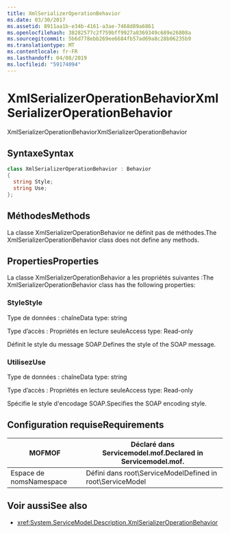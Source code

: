 ```yaml
---
title: XmlSerializerOperationBehavior
ms.date: 03/30/2017
ms.assetid: 8911aa1b-e34b-4161-a3ae-7468d89a6861
ms.openlocfilehash: 38282577c2f759bff9927a8369349c689e26808a
ms.sourcegitcommit: 5b6d778ebb269ee6684fb57ad69a8c28b06235b9
ms.translationtype: MT
ms.contentlocale: fr-FR
ms.lasthandoff: 04/08/2019
ms.locfileid: "59174094"
---
```

# <a name="xmlserializeroperationbehavior"></a><span data-ttu-id="09007-102">XmlSerializerOperationBehavior</span><span class="sxs-lookup"><span data-stu-id="09007-102">XmlSerializerOperationBehavior</span></span>
<span data-ttu-id="09007-103">XmlSerializerOperationBehavior</span><span class="sxs-lookup"><span data-stu-id="09007-103">XmlSerializerOperationBehavior</span></span>  
  
## <a name="syntax"></a><span data-ttu-id="09007-104">Syntaxe</span><span class="sxs-lookup"><span data-stu-id="09007-104">Syntax</span></span>  
  
```csharp
class XmlSerializerOperationBehavior : Behavior  
{  
  string Style;  
  string Use;  
};  
```  
  
## <a name="methods"></a><span data-ttu-id="09007-105">Méthodes</span><span class="sxs-lookup"><span data-stu-id="09007-105">Methods</span></span>  
 <span data-ttu-id="09007-106">La classe XmlSerializerOperationBehavior ne définit pas de méthodes.</span><span class="sxs-lookup"><span data-stu-id="09007-106">The XmlSerializerOperationBehavior class does not define any methods.</span></span>  
  
## <a name="properties"></a><span data-ttu-id="09007-107">Properties</span><span class="sxs-lookup"><span data-stu-id="09007-107">Properties</span></span>  
 <span data-ttu-id="09007-108">La classe XmlSerializerOperationBehavior a les propriétés suivantes :</span><span class="sxs-lookup"><span data-stu-id="09007-108">The XmlSerializerOperationBehavior class has the following properties:</span></span>  
  
### <a name="style"></a><span data-ttu-id="09007-109">Style</span><span class="sxs-lookup"><span data-stu-id="09007-109">Style</span></span>  
 <span data-ttu-id="09007-110">Type de données : chaîne</span><span class="sxs-lookup"><span data-stu-id="09007-110">Data type: string</span></span>  
  
 <span data-ttu-id="09007-111">Type d’accès : Propriétés en lecture seule</span><span class="sxs-lookup"><span data-stu-id="09007-111">Access type: Read-only</span></span>  
  
 <span data-ttu-id="09007-112">Définit le style du message SOAP.</span><span class="sxs-lookup"><span data-stu-id="09007-112">Defines the style of the SOAP message.</span></span>  
  
### <a name="use"></a><span data-ttu-id="09007-113">Utilisez</span><span class="sxs-lookup"><span data-stu-id="09007-113">Use</span></span>  
 <span data-ttu-id="09007-114">Type de données : chaîne</span><span class="sxs-lookup"><span data-stu-id="09007-114">Data type: string</span></span>  
  
 <span data-ttu-id="09007-115">Type d’accès : Propriétés en lecture seule</span><span class="sxs-lookup"><span data-stu-id="09007-115">Access type: Read-only</span></span>  
  
 <span data-ttu-id="09007-116">Spécifie le style d'encodage SOAP.</span><span class="sxs-lookup"><span data-stu-id="09007-116">Specifies the SOAP encoding style.</span></span>  
  
## <a name="requirements"></a><span data-ttu-id="09007-117">Configuration requise</span><span class="sxs-lookup"><span data-stu-id="09007-117">Requirements</span></span>  
  
|<span data-ttu-id="09007-118">MOF</span><span class="sxs-lookup"><span data-stu-id="09007-118">MOF</span></span>|<span data-ttu-id="09007-119">Déclaré dans Servicemodel.mof.</span><span class="sxs-lookup"><span data-stu-id="09007-119">Declared in Servicemodel.mof.</span></span>|  
|---------|-----------------------------------|  
|<span data-ttu-id="09007-120">Espace de noms</span><span class="sxs-lookup"><span data-stu-id="09007-120">Namespace</span></span>|<span data-ttu-id="09007-121">Défini dans root\ServiceModel</span><span class="sxs-lookup"><span data-stu-id="09007-121">Defined in root\ServiceModel</span></span>|  
  
## <a name="see-also"></a><span data-ttu-id="09007-122">Voir aussi</span><span class="sxs-lookup"><span data-stu-id="09007-122">See also</span></span>

- <xref:System.ServiceModel.Description.XmlSerializerOperationBehavior>

